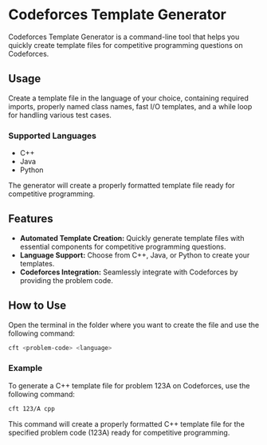 # Codeforces Template Generator

Codeforces Template Generator is a command-line tool that helps you quickly create template files for competitive programming questions on Codeforces.

## Usage

Create a template file in the language of your choice, containing required imports, properly named class names, fast I/O templates, and a while loop for handling various test cases.

### Supported Languages

- C++
- Java
- Python

The generator will create a properly formatted template file ready for competitive programming.

## Features

- **Automated Template Creation:** Quickly generate template files with essential components for competitive programming questions.
- **Language Support:** Choose from C++, Java, or Python to create your templates.
- **Codeforces Integration:** Seamlessly integrate with Codeforces by providing the problem code.


## How to Use

Open the terminal in the folder where you want to create the file and use the following command:

```sh
cft <problem-code> <language>
```

### Example

To generate a C++ template file for problem 123A on Codeforces, use the following command:

```sh
cft 123/A cpp
```

This command will create a properly formatted C++ template file for the specified problem code (123A) ready for competitive programming.